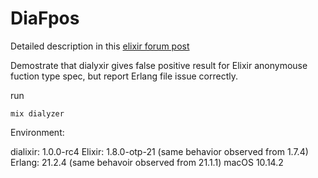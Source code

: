# DiaFpos

Detailed description in this [elixir forum post](https://elixirforum.com/t/dialyxir-cant-detect-error-of-anonymous-function-while-erlang-can/17920)

Demostrate that dialyxir gives false positive result for Elixir anonymouse fuction type spec, but
report Erlang file issue correctly.


run
```
mix dialyzer
```

Environment:

  dialixir: 1.0.0-rc4
  Elixir: 1.8.0-otp-21 (same behavior observed from 1.7.4)
  Erlang: 21.2.4 (same behavoir observed from 21.1.1)
  macOS 10.14.2
